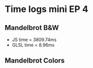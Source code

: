 # Time logs mini EP 4

## Mandelbrot B&W
- JS time = 3809.74ms
- GLSL time = 8.96ms

## Mandelbrot Colors
